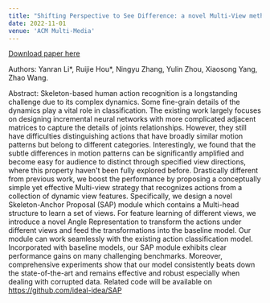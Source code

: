 ```yaml
---
title: "Shifting Perspective to See Difference: a novel Multi-View method for skeleton based action recognition"
date: 2022-11-01
venue: 'ACM Multi-Media'
---
```


[Download paper here](https://dl.acm.org/doi/pdf/10.1145/3503161.3548210?casa_token=bRr_GIA6TfAAAAAA:uTZEGzYM4JUquwg9VVO_SvzOgp1EaX7n0YSK0qrS69kszschZl-fPaLc3UFK7QDWy-4NQakPFM7x)

Authors: Yanran Li*, Ruijie Hou*, Ningyu Zhang, Yulin Zhou, Xiaosong Yang, Zhao Wang. 

Abstract: Skeleton-based human action recognition is a longstanding challenge due to its complex dynamics. Some fine-grain details of the dynamics play a vital role in classification. The existing work largely focuses on designing incremental neural networks with more complicated adjacent matrices to capture the details of joints relationships. However, they still have difficulties distinguishing actions that have broadly similar motion patterns but belong to different categories. Interestingly, we found that the subtle differences in motion patterns can be significantly amplified and become easy for audience to distinct through specified view directions, where this property haven't been fully explored before. Drastically different from previous work, we boost the performance by proposing a conceptually simple yet effective Multi-view strategy that recognizes actions from a collection of dynamic view features. Specifically, we design a novel Skeleton-Anchor Proposal (SAP) module which contains a Multi-head structure to learn a set of views. For feature learning of different views, we introduce a novel Angle Representation to transform the actions under different views and feed the transformations into the baseline model. Our module can work seamlessly with the existing action classification model. Incorporated with baseline models, our SAP module exhibits clear performance gains on many challenging benchmarks. Moreover, comprehensive experiments show that our model consistently beats down the state-of-the-art and remains effective and robust especially when dealing with corrupted data. Related code will be available on https://github.com/ideal-idea/SAP